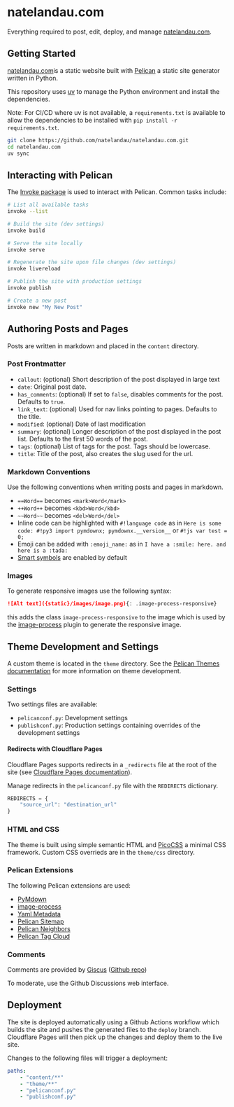 # natelandau.com

Everything required to post, edit, deploy, and manage [natelandau.com](https://natelandau.com).

## Getting Started
[natelandau.com](https://natelandau.com)is a static website built with [Pelican](https://docs.getpelican.com/en/latest/) a static site generator written in Python.

This repository uses [uv](https://docs.astral.sh/uv/) to manage the Python environment and install the dependencies.

Note: For CI/CD where uv is not available, a `requirements.txt` is available to allow the dependencies to be installed with `pip install -r requirements.txt`.

```bash
git clone https://github.com/natelandau/natelandau.com.git
cd natelandau.com
uv sync
```

## Interacting with Pelican

The [Invoke package](https://www.pyinvoke.org/) is used to interact with Pelican. Common tasks include:

```bash
# List all available tasks
invoke --list

# Build the site (dev settings)
invoke build

# Serve the site locally
invoke serve

# Regenerate the site upon file changes (dev settings)
invoke livereload

# Publish the site with production settings
invoke publish

# Create a new post
invoke new "My New Post"
```

## Authoring Posts and Pages

Posts are written in markdown and placed in the `content` directory.

### Post Frontmatter

-   `callout`: (optional) Short description of the post displayed in large text
-   `date`: Original post date.
-   `has_comments`: (optional) If set to `false`, disables comments for the post. Defaults to `true`.
-   `link_text`: (optional) Used for nav links pointing to pages. Defaults to the title.
-   `modified`: (optional) Date of last modification
-   `summary`: (optional) Longer description of the post displayed in the post list. Defaults to the first 50 words of the post.
-   `tags`: (optional) List of tags for the post. Tags should be lowercase.
-   `title`: Title of the post, also creates the slug used for the url.


### Markdown Conventions

Use the following conventions when writing posts and pages in markdown.

-   `==Word==` becomes `<mark>Word</mark>`
-   `++Word++` becomes `<kbd>Word</kbd>`
-   `~~Word~~` becomes `<del>Word</del>`
-   Inline code can be highlighted with `#!language code` as in `Here is some code: #!py3 import pymdownx; pymdownx.__version__` or `#!js var test = 0;`
-   Emoji can be added with `:emoji_name:` as in `I have a :smile: here. and here is a :tada:`
-   [Smart symbols](https://facelessuser.github.io/pymdown-extensions/extensions/smartsymbols/) are enabled by default

### Images

To generate responsive images use the following syntax:

```markdown
![Alt text]({static}/images/image.png){: .image-process-responsive}
```

this adds the class `image-process-responsive` to the image which is used by the [image-process](https://github.com/pelican-plugins/image-process) plugin to generate the responsive image.

## Theme Development and Settings

A custom theme is located in the `theme` directory. See the [Pelican Themes documentation](https://docs.getpelican.com/en/latest/themes.html) for more information on theme development.

### Settings

Two settings files are available:

-   `pelicanconf.py`: Development settings
-   `publishconf.py`: Production settings containing overrides of the development settings

#### Redirects with Cloudflare Pages

Cloudflare Pages supports redirects in a `_redirects` file at the root of the site (see [Cloudflare Pages documentation](https://developers.cloudflare.com/pages/configuration/redirects/)).

Manage redirects in the `pelicanconf.py` file with the `REDIRECTS` dictionary.

```python
REDIRECTS = {
    "source_url": "destination_url"
}
```

### HTML and CSS
The theme is built using simple semantic HTML and [PicoCSS](https://picocss.com/) a minimal CSS framework.  Custom CSS overrieds are in the `theme/css` directory.

### Pelican Extensions

The following Pelican extensions are used:
-   [PyMdown](https://facelessuser.github.io/pymdown-extensions/extensions/arithmatex/)
-   [image-process](https://github.com/pelican-plugins/image-process)
-   [Yaml Metadata](https://github.com/pelican-plugins/yaml-metadata)
-   [Pelican Sitemap](https://github.com/pelican-plugins/sitemap)
-   [Pelican Neighbors](https://github.com/pelican-plugins/neighbors)
-   [Pelican Tag Cloud](https://github.com/pelican-plugins/tag-cloud)

### Comments

Comments are provided by [Giscus](https://giscus.app/) ([Github repo](https://github.com/giscus/giscus))

To moderate, use the Github Discussions web interface.

## Deployment

The site is deployed automatically using a Github Actions workflow which builds the site and pushes the generated files to the `deploy` branch. Cloudflare Pages will then pick up the changes and deploy them to the live site.

Changes to the following files will trigger a deployment:
```yaml
paths:
    - "content/**"
    - "theme/**"
    - "pelicanconf.py"
    - "publishconf.py"
```
